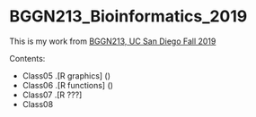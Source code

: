 # BGGN213_Bioinformatics_2019
This is my work from [BGGN213, UC San Diego Fall 2019](https://bioboot.github.io/bggn213_F19/)

Contents:
- Class05 .[R graphics] ()
- Class06 .[R functions] ()
- Class07 .[R ???]
- Class08
